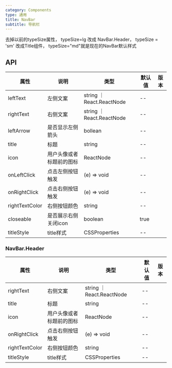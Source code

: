 ```yaml
---
category: Components
type: 通用
title: NavBar
subtitle: 导航栏
---
```


去掉以前的typeSize属性， typeSize=lg 改成 NavBar.Header， typeSize = 'sm' 改成Title组件， typeSize="md"就是现在的NavBar默认样式

## API
| 属性 | 说明 | 类型 | 默认值 | 版本 |
| --- | --- | --- | --- | --- |
|leftText|左侧文案|string ｜ React.ReactNode |--|  |
|rightText|右侧文案 | string ｜ React.ReactNode|--|
|leftArrow|是否显示左侧箭头|bollean|--|   |
|title|标题|string|--|  |
|icon|用户头像或者标题前的图标| ReactNode |--|  |
|onLeftClick|点击左侧按钮触发|(e) => void|--|  |
|onRightClick|点击右侧按钮触发|(e) => void | --|   |
|rightTextColor|右侧按钮颜色| string|--|   |
|closeable|是否展示右侧关闭icon|boolean|true|
|titleStyle| title样式|CSSProperties|--|

### NavBar.Header
| 属性 | 说明 | 类型 | 默认值 | 版本 |
| --- | --- | --- | --- | --- |
|rightText|右侧文案 | string ｜ React.ReactNode|--|
|title|标题|string|--|  |
|icon|用户头像或者标题前的图标| ReactNode |--|  |
|onRightClick|点击右侧按钮触发|(e) => void | --|   |
|rightTextColor|右侧按钮颜色| string|--|   |
|titleStyle| title样式|CSSProperties|--|